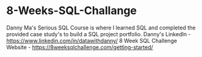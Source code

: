 # 8-Weeks-SQL-Challange
Danny Ma's Serious SQL Course is where I learned SQL and completed the provided case study's to build a SQL project portfolio.
Danny's LinkedIn - https://www.linkedin.com/in/datawithdanny/
8 Week SQL Challenge Website - https://8weeksqlchallenge.com/getting-started/
